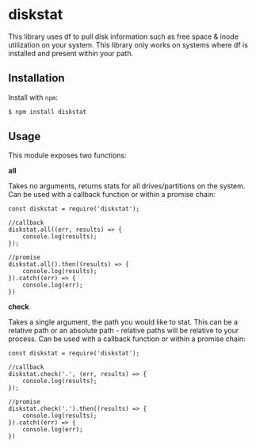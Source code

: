 diskstat
========

This library uses df to pull disk information such as free space & inode utilization on your system. This library only works on systems where df is installed and present within your path.

Installation
------------

Install with `npm`:

``` bash
$ npm install diskstat
```

Usage
-----

This module exposes two functions:

**all**

Takes no arguments, returns stats for all drives/partitions on the system. Can be used with a callback function or within a promise chain:

```
const diskstat = require('diskstat');

//callback
diskstat.all((err, results) => {
	console.log(results);
});

//promise
diskstat.all().then((results) => {
	console.log(results);
}).catch((err) => {
	console.log(err);
})
```

**check**

Takes a single argument, the path you would like to stat. This can be a relative path or an absolute path - relative paths will be relative to your process. Can be used with a callback function or within a promise chain:

```
const diskstat = require('diskstat');

//callback
diskstat.check('.', (err, results) => {
	console.log(results);
});

//promise
diskstat.check('.').then((results) => {
	console.log(results);
}).catch((err) => {
	console.log(err);
})
```